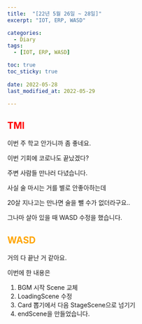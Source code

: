 ```yaml
---
title:  "[22년 5월 26일 ~ 28일]"
excerpt: "IOT, ERP, WASD"

categories:
  - Diary
tags:
  - [IOT, ERP, WASD]

toc: true
toc_sticky: true
 
date: 2022-05-28
last_modified_at: 2022-05-29

---
```

## <span style="color:red">TMI</span>
이번 주 학교 안가니까 좀 좋네요.

이번 기회에 코로나도 끝났겠다?

주변 사람들 만나러 다녔습니다. 

사실 술 마시는 거를 별로 안좋아하는데

20살 지나고는 만나면 술을 뺄 수가 없더라구요..

그나마 살아 있을 때 WASD 수정을 했습니다. 

## <span style="color:orange">WASD</span>
거의 다 끝난 거 같아요.

이번에 한 내용은 

1. BGM 시작 Scene 교체
2. LoadingScene 수정
3. Card 뽑기에서 다음 StageScene으로 넘기기
4. endScene을 만들었습니다.

